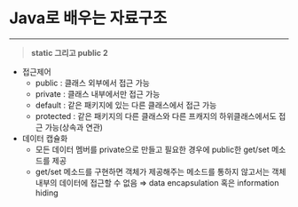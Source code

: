 # Java로 배우는 자료구조

---

> **static 그리고 public 2**
>

- 접근제어
    - public : 클래스 외부에서 접근 가능
    - private : 클래스 내부에서만 접근 가능
    - default : 같은 패키지에 있는 다른 클래스에서 접근 가능
    - protected : 같은 패키지의 다른 클래스와 다른 프캐지의 하위클래스에서도 접근 가능(상속과 연관)
- 데이터 캡슐화
    - 모든 데이터 멤버를 private으로 만들고 필요한 경우에 public한 get/set 메소드를 제공
    - get/set 메소드를 구현하면 객체가 제공해주는 메소드를 통하지 않고서는 객체 내부의 데이터에 접근할 수 없음 ⇒ data encapsulation 혹은 information hiding